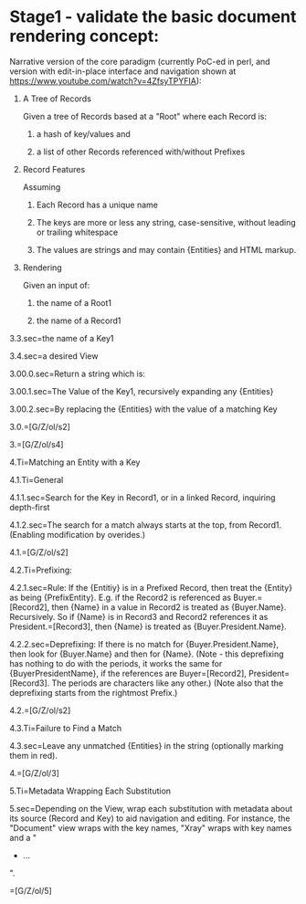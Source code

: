 # Stage1 - validate the basic document rendering concept:

Narrative version of the core paradigm (currently PoC-ed in perl, and version with edit-in-place interface and navigation shown at https://www.youtube.com/watch?v=4ZfsyTPYFIA):

1. A Tree of Records

   Given a tree of Records based at a "Root" where each Record is:

   1.  a hash of key/values and

   1.  a list of other Records referenced with/without Prefixes


1. Record Features

   Assuming

   1. Each Record has a unique name

   1. The keys are more or less any string, case-sensitive, without leading or trailing whitespace

   1. The values are strings and may contain {Entities} and HTML markup.

1. Rendering

   Given an input of:

   1. the name of a Root1

   1. the name of a Record1

3.3.sec=the name of a Key1

3.4.sec=a desired View

3.00.0.sec=Return a string which is:

3.00.1.sec=The Value of the Key1, recursively expanding any {Entities}

3.00.2.sec=By replacing the {Entities} with the value of a matching Key

3.0.=[G/Z/ol/s2]

3.=[G/Z/ol/s4]

4.Ti=Matching an Entity with a Key

4.1.Ti=General

4.1.1.sec=Search for the Key in Record1, or in a linked Record, inquiring depth-first

4.1.2.sec=The search for a match always starts at the top, from Record1. (Enabling modification by overides.)

4.1.=[G/Z/ol/s2]

4.2.Ti=Prefixing:

4.2.1.sec=Rule: If the {Entitiy} is in a Prefixed Record, then treat the {Entity} as being {PrefixEntity}. E.g. if the Record2 is referenced as Buyer.=[Record2], then {Name} in a value in Record2 is treated as {Buyer.Name}. Recursively. So if {Name} is in Record3 and Record2 references it as President.=[Record3], then {Name} is treated as {Buyer.President.Name}.

4.2.2.sec=Deprefixing: If there is no match for {Buyer.President.Name}, then look for {Buyer.Name} and then for {Name}. (Note - this deprefixing has nothing to do with the periods, it works the same for {BuyerPresidentName}, if the references are Buyer=[Record2], President=[Record3]. The periods are characters like any other.) (Note also that the deprefixing starts from the rightmost Prefix.)

4.2.=[G/Z/ol/s2]

4.3.Ti=Failure to Find a Match

4.3.sec=Leave any unmatched {Entities} in the string (optionally marking them in red).

4.=[G/Z/ol/3]

5.Ti=Metadata Wrapping Each Substitution

5.sec=Depending on the View, wrap each substitution with metadata about its source (Record and Key) to aid navigation and editing. For instance, the "Document" view wraps with the key names, "Xray" wraps with key names and a "<ul><li>...</li></ul>".

=[G/Z/ol/5]
